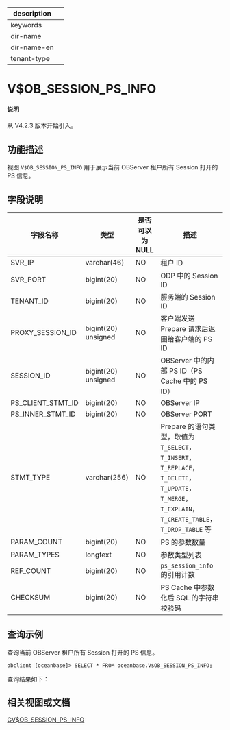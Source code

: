 |description||
|---|---|
|keywords||
|dir-name||
|dir-name-en||
|tenant-type||

# V$OB_SESSION_PS_INFO

<main id="notice" type='explain'>
  <h4>说明</h4>
  <p>从 V4.2.3 版本开始引入。</p>
</main>

## 功能描述

视图 `V$OB_SESSION_PS_INFO` 用于展示当前 OBServer 租户所有 Session 打开的 PS 信息。

## 字段说明

| **字段名称** | **类型** | **是否可以为 NULL** | **描述** |
| --- | --- | --- | --- |
| SVR_IP | varchar(46) | NO | 租户 ID |
| SVR_PORT | bigint(20) | NO | ODP 中的 Session ID |
| TENANT_ID | bigint(20) | NO | 服务端的 Session ID |
| PROXY_SESSION_ID | bigint(20) unsigned | NO | 客户端发送 Prepare 请求后返回给客户端的 PS ID |
| SESSION_ID | bigint(20) unsigned | NO | OBServer 中的内部 PS ID（PS Cache 中的 PS ID） |
| PS_CLIENT_STMT_ID | bigint(20) | NO | OBServer IP |
| PS_INNER_STMT_ID | bigint(20) | NO | OBServer PORT |
| STMT_TYPE | varchar(256) | NO | Prepare 的语句类型，取值为 `T_SELECT`，`T_INSERT`，`T_REPLACE`，`T_DELETE`，`T_UPDATE`，`T_MERGE`，`T_EXPLAIN`，`T_CREATE_TABLE`，`T_DROP_TABLE` 等 |
| PARAM_COUNT | bigint(20) | NO |  PS 的参数数量 |
| PARAM_TYPES | longtext | NO | 参数类型列表 |
| REF_COUNT | bigint(20) | NO | `ps_session_info` 的引用计数 |
| CHECKSUM | bigint(20) | NO | PS Cache 中参数化后 SQL  的字符串校验码 |

## 查询示例

查询当前 OBServer 租户所有 Session 打开的 PS 信息。

```shell
obclient [oceanbase]> SELECT * FROM oceanbase.V$OB_SESSION_PS_INFO;
```

查询结果如下：

## 相关视图或文档

[GV$OB_SESSION_PS_INFO](18000.gv-ob_session_ps_info-of-sys-tenant.md)